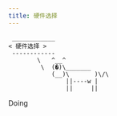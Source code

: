 ```yaml
---
title: 硬件选择
---
```



```:no-line-numbers
 ____________
< 硬件选择 >
 ------------
        \   ^__^
         \  (�)\_______
            (__)\       )\/\
                ||----w |
                ||     ||
```




Doing

